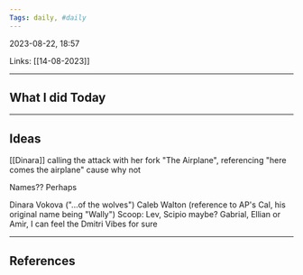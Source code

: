 ```yaml
---
Tags: daily, #daily
---
```


2023-08-22, 18:57

Links: [[14-08-2023]]


---
## What I did Today


--- 
## Ideas

[[Dinara]] calling the attack with her fork "The Airplane", referencing "here comes the airplane" cause why not



Names?? Perhaps

Dinara Vokova ("...of the wolves")
Caleb Walton (reference to AP's Cal, his original name being "Wally")
Scoop: Lev, Scipio maybe? Gabrial, Ellian or Amir, I can feel the Dmitri Vibes for sure


---
## References